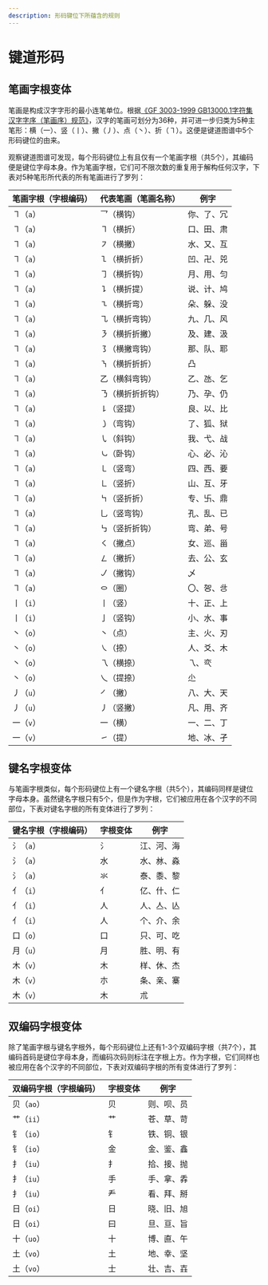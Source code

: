 ```yaml
---
description: 形码键位下所蕴含的规则
---
```


# 键道形码

## 笔画字根变体

笔画是构成汉字字形的最小连笔单位。根据[《GF 3003-1999 GB13000.1字符集汉字字序（笔画序）规范》](http://www.moe.gov.cn/jyb\_sjzl/ziliao/A19/201001/W020150902458280061291.pdf)，汉字的笔画可划分为36种，并可进一步归类为5种主笔形：横（一）、竖（丨）、撇（丿）、点（丶）、折（㇕）。这便是键道图谱中5个形码键位的由来。

观察键道图谱可发现，每个形码键位上有且仅有一个笔画字根（共5个），其编码便是键位字母本身。作为笔画字根，它们可不限次数的重复用于解构任何汉字，下表对5种笔形所代表的所有笔画进行了罗列：

| 笔画字根（字根编码） | 代表笔画（笔画名称） | 例字    |
| ---------- | ---------- | ----- |
| ㇕（`a`）     | 乛（横钩）      | 你、了、冗 |
| ㇕（`a`）     | ㇕（横折）      | 口、田、肃 |
| ㇕（`a`）     | ㇇（横撇）      | 水、又、互 |
| ㇕（`a`）     | ㇅（横折折）     | 凹、卍、兕 |
| ㇕（`a`）     | ㇆（横折钩）     | 月、用、匀 |
| ㇕（`a`）     | ㇊（横折提）     | 说、计、鸠 |
| ㇕（`a`）     | ㇍（横折弯）     | 朵、躲、没 |
| ㇕（`a`）     | ㇈（横折弯钩）    | 九、几、风 |
| ㇕（`a`）     | ㇋（横折折撇）    | 及、建、汲 |
| ㇕（`a`）     | ㇌（横撇弯钩）    | 那、队、耶 |
| ㇕（`a`）     | ㇎（横折折折）    | 凸     |
| ㇕（`a`）     | 乙（横斜弯钩）    | 乙、氹、乞 |
| ㇕（`a`）     | ㇡（横折折折钩）   | 乃、孕、仍 |
| ㇕（`a`）     | ㇙（竖提）      | 良、以、比 |
| ㇕（`a`）     | ㇁（弯钩）      | 了、狐、狱 |
| ㇕（`a`）     | ㇂（斜钩）      | 我、弋、战 |
| ㇕（`a`）     | ㇃（卧钩）      | 心、必、沁 |
| ㇕（`a`）     | ㇄（竖弯）      | 四、西、要 |
| ㇕（`a`）     | ㇗（竖折）      | 山、互、牙 |
| ㇕（`a`）     | ㇞（竖折折）     | 专、卐、鼎 |
| ㇕（`a`）     | 乚（竖弯钩）     | 孔、乱、已 |
| ㇕（`a`）     | ㇉（竖折折钩）    | 弯、弟、号 |
| ㇕（`a`）     | ㇛（撇点）      | 女、巡、甾 |
| ㇕（`a`）     | ㇜（撇折）      | 去、公、玄 |
| ㇕（`a`）     | ㇢（撇钩）      | 乄     |
| ㇕（`a`）     | ㇣（圈）       | 〇、㔔、㪳 |
| 丨（`i`）     | 丨（竖）       | 十、正、上 |
| 丨（`i`）     | 亅（竖钩）      | 小、水、事 |
| 丶（`o`）     | 丶（点）       | 主、火、刃 |
| 丶（`o`）     | ㇏（捺）       | 人、爻、木 |
| 丶（`o`）     | 乁（横捺）      | 乁、亪   |
| 丶（`o`）     | 乀（提捺）      | 尐     |
| 丿（`u`）     | ㇒（撇）       | 八、大、天 |
| 丿（`u`）     | 丿（竖撇）      | 凡、用、齐 |
| 一（`v`）     | 一（横）       | 一、二、丁 |
| 一（`v`）     | ㇀（提）       | 地、冰、孑 |

## 键名字根变体

与笔画字根类似，每个形码键位上有一个键名字根（共5个），其编码同样是键位字母本身。虽然键名字根只有5个，但是作为字根，它们被应用在各个汉字的不同部位，下表对键名字根的所有变体进行了罗列：

| 键名字根（字根编码） | 字根变体 | 例字    |
| ---------- | ---- | ----- |
| 氵（`a`）     | 氵    | 江、河、海 |
| 氵（`a`）     | 水    | 水、沝、淼 |
| 氵（`a`）     | 氺    | 泰、黍、黎 |
| 亻（`i`）     | 亻    | 亿、什、仁 |
| 亻（`i`）     | 人    | 人、亼、亾 |
| 亻（`i`）     | 人    | 个、介、余 |
| 口（`o`）     | 口    | 只、可、吃 |
| 月（`u`）     | 月    | 胜、明、有 |
| 木（`v`）     | 木    | 样、休、杰 |
| 木（`v`）     | 朩    | 条、亲、寨 |
| 木（`v`）     | 木    | 朮     |

## 双编码字根变体

除了笔画字根与键名字根外，每个形码键位上还有1-3个双编码字根（共7个），其编码首码是键位字母本身，而编码次码则标注在字根上方。作为字根，它们同样也被应用在各个汉字的不同部位，下表对双编码字根的所有变体进行了罗列：

| 双编码字根（字根编码） | 字根变体 | 例字    |
| ----------- | ---- | ----- |
| 贝（`ao`）     | 贝    | 则、呗、员 |
| 艹（`ii`）     | 艹    | 苍、草、苛 |
| 钅（`io`）     | 钅    | 铁、铜、银 |
| 钅（`io`）     | 金    | 金、鉴、鑫 |
| 扌（`iu`）     | 扌    | 拾、接、抛 |
| 扌（`iu`）     | 手    | 手、拿、掱 |
| 扌（`iu`）     | 龵    | 看、拜、掰 |
| 日（`oi`）     | 日    | 晓、旧、旭 |
| 日（`oi`）     | 曰    | 旦、亘、旨 |
| 十（`uo`）     | 十    | 博、直、午 |
| 土（`vo`）     | 土    | 地、幸、坚 |
| 土（`vo`）     | 士    | 壮、吉、壵 |
